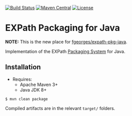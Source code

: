 [![Build Status](https://github.com/expath/expath-pkg-java/actions/workflows/ci.yml/badge.svg?branch=main)](https://github.com/expath/expath-pkg-java/actions/workflows/ci.yml)
[![Maven Central](https://img.shields.io/maven-central/v/org.expath.packaging/pkg.svg?label=Maven%20Central)](https://search.maven.org/search?q=g:%22org.expath.packaging%22%20AND%20a:%22pkg%22)
[![License](https://img.shields.io/badge/license-MPL%201.0-blue.svg)](https://opensource.org/licenses/MPL-1.0)

# EXPath Packaging for Java

**NOTE:** This is the new place for [fgeorges/expath-pkg-java](https://github.com/fgeorges/expath-pkg-java).

Implementation of the EXPath [Packaging System](http://expath.org/modules/pkg/) for Java.

## Installation

* Requires:
    * Apache Maven 3+
    * Java JDK 8+

```
$ mvn clean package
```

Compiled artifacts are in the relevant `target/` folders.
